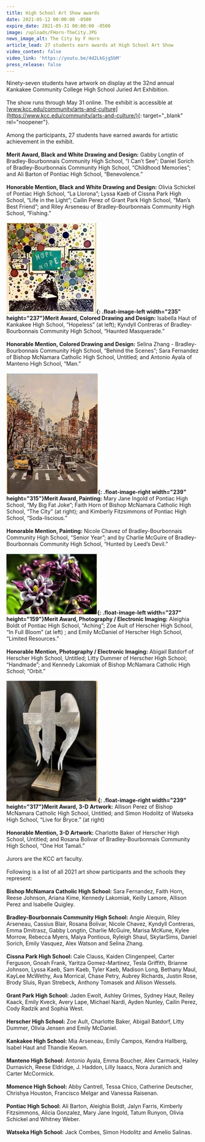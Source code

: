 ```yaml
---
title: High School Art Show awards
date: 2021-05-12 00:00:00 -0500
expire_date: 2021-05-31 00:00:00 -0500
image: /uploads/FHorn-TheCity.JPG
news_image_alt: The City by F Horn
article_lead: 27 students earn awards at High School Art Show
video_content: false
video_link: 'https://youtu.be/4d2LkGjg5bM'
press_release: false
---
```

Ninety-seven students have artwork on display at the 32nd annual Kankakee Community College High School Juried Art Exhibition.<br><br>The show runs through May 31 online. The exhibit is accessible at [www.kcc.edu/community/arts-and-culture](https://www.kcc.edu/community/arts-and-culture/){: target="_blank" rel="noopener"}.<br><br>Among the participants, 27 students have earned awards for artistic achievement in the exhibit.<br><br>**Merit Award, Black and White Drawing and Design:** Gabby Longtin of Bradley-Bourbonnais Community High School, “I Can’t See”; Daniel Sorich of Bradley-Bourbonnais Community High School, “Childhood Memories”; and Ali Barton of Pontiac High School, “Benevolence.”<br><br>**Honorable Mention, Black and White Drawing and Design:** Olivia Schickel of Pontiac High School, “La Llorona”; Lyssa Kaeb of Cissna Park High School, “Life in the Light”; Cailin Perez of Grant Park High School, “Man’s Best Friend”; and Riley Arseneau of Bradley-Bourbonnais Community High School, “Fishing.”<br><br>**![](/uploads/IHaut-Hopeless.JPG){: .float-image-left width="235" height="237"}Merit Award, Colored Drawing and Design:** Isabella Haut of Kankakee High School, “Hopeless” (at left); Kyndyll Contreras of Bradley-Bourbonnais Community High School, “Haunted Masquerade.”<br><br>**Honorable Mention, Colored Drawing and Design:** Selina Zhang - Bradley-Bourbonnais Community High School, “Behind the Scenes”; Sara Fernandez of Bishop McNamara Catholic High School, Untitled; and Antonio Ayala of Manteno High School, “Man.”<br><br>**![](/uploads/FHorn-TheCity.JPG){: .float-image-right width="239" height="315"}Merit Award, Painting:** Mary Jane Ingold of Pontiac High School, “My Big Fat Joke”; Faith Horn of Bishop McNamara Catholic High School, “The City” (at right); and Kimberly Fitzsimmons of Pontiac High School, “Soda-liscious.”<br><br>**Honorable Mention, Painting:** Nicole Chavez of Bradley-Bourbonnais Community High School, “Senior Year”; and by Charlie McGuire of Bradley-Bourbonnais Community High School, “Hunted by Leed’s Devil.”<br><br>**![](/uploads/ZAult-InFullBloom.JPG){: .float-image-left width="237" height="159"}Merit Award, Photography / Electronic Imaging:** Aleighia Boldt of Pontiac High School, “Aching”; Zoe Ault of Herscher High School, “In Full Bloom” (at left) ; and Emily McDaniel of Herscher High School, “Limited Resources.”<br><br>**Honorable Mention, Photography / Electronic Imaging:** Abigail Batdorf of Herscher High School, Untitled; Litty Dummer of Herscher High School; “Handmade”; and Kennedy Lakomiak of Bishop McNamara Catholic High School; “Orbit.”<br><br>**![](/uploads/SHoldolitz-LiveforBryce.JPG){: .float-image-right width="239" height="317"}Merit Award, 3-D Artwork:** Allison Perez of Bishop McNamara Catholic High School, Untitled; and Simon Hodolitz of Watseka High School, “Live for Bryce.” (at right)<br><br>**Honorable Mention, 3-D Artwork:** Charlotte Baker of Herscher High School, Untitled; and Rosana Bolivar of Bradley-Bourbonnais Community High School, “One Hot Tamali.”<br><br>Jurors are the KCC art faculty.<br><br>Following is a list of all 2021 art show participants and the schools they represent:<br><br>**Bishop McNamara Catholic High School:** Sara Fernandez, Faith Horn, Reese Johnson, Ariana Kime, Kennedy Lakomiak, Keilly Lamore, Allison Perez and Isabelle Quigley.<br><br>**Bradley-Bourbonnais Community High School:** Angie Alequin, Riley Arseneau, Cassius Blair, Rosana Bolivar, Nicole Chavez, Kyndyll Contreras, Emma Dmitrasz, Gabby Longtin, Charlie McGuire, Marisa McKune, Kylee Morrow, Rebecca Myers, Maiya Pontious, Ryleigh Shaul, SkylarSims, Daniel Sorich, Emily Vasquez, Alex Watson and Selina Zhang.<br><br>**Cissna Park High School:** Cale Clauss, Kaiden Clingenpeel, Carter Ferguson, Gnoah Frank, Yaritza Gomez-Martinez, Tesla Griffith, Brianne Johnson, Lyssa Kaeb, Sam Kaeb, Tyler Kaeb, Madison Long, Bethany Maul, KayLee McWethy, Ava Morrical, Chase Petry, Aubrey Richards, Justin Rose, Brody Sluis, Ryan Strebeck, Anthony Tomasek and Allison Wessels.<br><br>**Grant Park High School:** Jaden Ewolt, Ashley Grimes, Sydney Haut, Reiley Kaack, Emily Kveck, Avery Lape, Michael Nardi, Ayden Nunley, Cailin Perez, Cody Radzik and Sophia West.<br><br>**Herscher High School:** Zoe Ault, Charlotte Baker, Abigail Batdorf, Litty Dummer, Olivia Jensen and Emily McDaniel.<br><br>**Kankakee High School:** Mia Arseneau, Emily Campos, Kendra Hallberg, Isabel Haut and Thandie Keown.<br><br>**Manteno High School:** Antonio Ayala, Emma Boucher, Alex Carmack, Hailey Durnavich, Reese Eldridge, J. Haddon, Lilly Isaacs, Nora Juranich and Carter McCormick.<br><br>**Momence High School:** Abby Cantrell, Tessa Chico, Catherine Deutscher, Chrishya Houston, Francisco Melgar and Vanessa Raisenan.<br><br>**Pontiac High School:** Ali Barton, Aleighia Boldt, Jalyn Farris, Kimberly Fitzsimmons, Alicia Gonzalez, Mary Jane Ingold, Tatum Runyon, Olivia Schickel and Whitney Weber.<br><br>**Watseka High School:** Jack Combes, Simon Hodolitz and Amelio Salinas.
